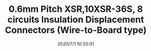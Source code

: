 ﻿---
layout: post 
title: 0.6mm Pitch XSR,10XSR-36S, 8 circuits Insulation Displacement Connectors (Wire-to-Board type)
tags: IDC XSR
categories: wire-harness
overview: XSR,10XSR-36S, 8 circuits Insulation Displacement Connectors (Wire-to-Board type),0.6,0.2A,30V,Side entry
part_number: 10XSR-36S
thumb_img: static/202007/395-thumb-20200701182136.jpg
small_img: static/202007/395-20200701182136.jpg
date: 2020/7/1 10:20:01
---



